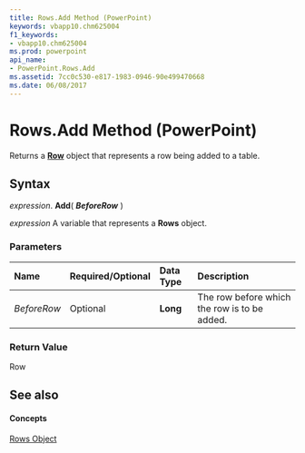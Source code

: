 ```yaml
---
title: Rows.Add Method (PowerPoint)
keywords: vbapp10.chm625004
f1_keywords:
- vbapp10.chm625004
ms.prod: powerpoint
api_name:
- PowerPoint.Rows.Add
ms.assetid: 7cc0c530-e817-1983-0946-90e499470668
ms.date: 06/08/2017
---
```



# Rows.Add Method (PowerPoint)

Returns a  **[Row](PowerPoint.Row.md)** object that represents a row being added to a table.


## Syntax

 _expression_. **Add**( **_BeforeRow_** )

 _expression_ A variable that represents a **Rows** object.


### Parameters



|**Name**|**Required/Optional**|**Data Type**|**Description**|
|:-----|:-----|:-----|:-----|
| _BeforeRow_|Optional|**Long**|The row before which the row is to be added.|

### Return Value

Row


## See also


#### Concepts


[Rows Object](PowerPoint.Rows.md)

